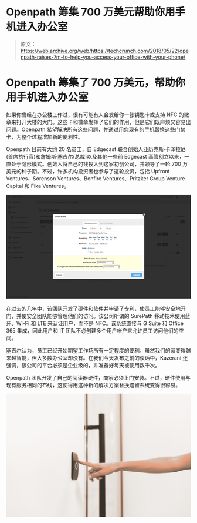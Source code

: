 # Openpath 筹集 700 万美元帮助你用手机进入办公室 

> 原文：<https://web.archive.org/web/https://techcrunch.com/2018/05/22/openpath-raises-7m-to-help-you-access-your-office-with-your-phone/>

# Openpath 筹集了 700 万美元，帮助你用手机进入办公室

如果你曾经在办公楼工作过，很有可能有人会发给你一张钥匙卡或支持 NFC 的徽章来打开大楼的大门。这些卡和徽章发挥了它们的作用，但是它们既麻烦又容易出问题。Openpath 希望解决所有这些问题，并通过用您现有的手机替换这些门禁卡，为整个过程增加新的便利性。

Openpath 目前有大约 20 名员工，自 Edgecast 联合创始人亚历克斯·卡泽拉尼(首席执行官)和詹姆斯·塞吉尔(总裁)以及其他一些前 Edgecast 高管创立以来，一直处于隐形模式。创始人将自己的钱投入到这家初创公司，并领导了一轮 700 万美元的种子期。不过，许多机构投资者也参与了这轮投资，包括 Upfront Ventures、Sorenson Ventures、Bonfire Ventures、Pritzker Group Venture Capital 和 Fika Ventures。

![](img/8951b18cad0fb836ee191d0805c93123.png)

在过去的几年中，该团队开发了硬件和软件并申请了专利，使员工能够安全地开门，并使安全团队能够管理他们的访问。该公司所谓的 SurePath 移动技术使用蓝牙、Wi-Fi 和 LTE 来认证用户，而不是 NFC。该系统直接与 G Suite 和 Office 365 集成，因此用户和 IT 团队不必创建多个用户帐户来允许员工访问他们的空间。

塞吉尔认为，员工已经开始期望工作场所有一定程度的便利，虽然我们的家变得越来越智能，但大多数办公室却没有。在我们今天发布之前的谈话中，Kazerani 还强调，该公司的平台必须是企业级的，并准备好每天被使用数千次。

Openpath 团队开发了自己的阅读器硬件，商家必须上门安装。不过，硬件使用与现有服务相同的布线，这使得用这种新的解决方案替换遗留系统变得很容易。

![](img/0f3e6a6d63c251f2e6a931bc800acaeb.png)
